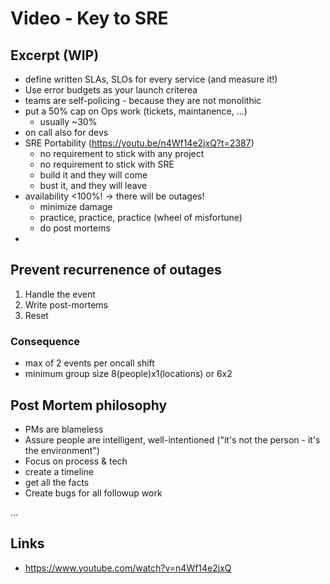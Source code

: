 # Video - Key to SRE



## Excerpt (WIP)
* define written SLAs, SLOs for every service (and measure it!)
* Use error budgets as your launch criterea
* teams are self-policing - because they are not monolithic
* put a 50% cap on Ops work (tickets, maintanence, ...)
  * usually ~30%
* on call also for devs
* SRE Portability (https://youtu.be/n4Wf14e2jxQ?t=2387)
  * no requirement to stick with any project
  * no requirement to stick with SRE
  * build it and they will come
  * bust it, and they will leave
* availability <100%! -> there will be outages!
  * minimize damage
  * practice, practice, practice (wheel of misfortune)
  * do post mortems
* 

## Prevent recurrenence of outages
1. Handle the event
2. Write post-mortems
3. Reset

### Consequence
* max of 2 events per oncall shift
* minimum group size 8(people)x1(locations) or 6x2


## Post Mortem philosophy
* PMs are blameless
* Assure people are intelligent, well-intentioned ("it's not the person - it's the environment")
* Focus on process & tech
* create a timeline
* get all the facts
* Create bugs for all followup work

...


## Links
* https://www.youtube.com/watch?v=n4Wf14e2jxQ